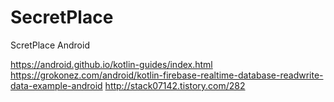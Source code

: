 # SecretPlace
ScretPlace Android

https://android.github.io/kotlin-guides/index.html
https://grokonez.com/android/kotlin-firebase-realtime-database-readwrite-data-example-android
http://stack07142.tistory.com/282
